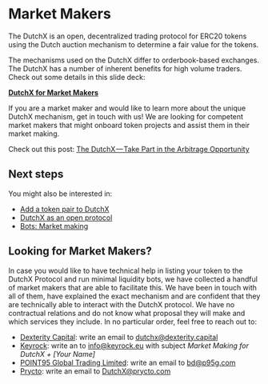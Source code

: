 # Market Makers
The DutchX is an open, decentralized trading protocol for ERC20 tokens using
the Dutch auction mechanism to determine a fair value for the tokens.

The mechanisms used on the DutchX differ to orderbook-based exchanges.
The DutchX has a number of inherent benefits for high volume traders. Check out some details in this slide deck:

<a href="_static/docs/DutchXmarketmakersupdated.pdf" download>**DutchX for Market Makers**</a>

If you are a market maker and would like to learn more about the unique DutchX mechanism, get in touch with us! We are looking for competent market makers that might onboard token projects and assist them in their market making.

Check out this post: [The DutchX — Take Part in the Arbitrage Opportunity](https://blog.gnosis.pm/the-dutchx-take-part-in-the-arbitrage-opportunity-eeacc20ef6f)

## Next steps
You might also be interested in:
  * [Add a token pair to DutchX](./add-token-pair.html)
  * [DutchX as an open protocol](./dutchx-as-an-open-protocol.html)
  * [Bots: Market making](./bots-market-making.html)

## Looking for Market Makers?

In case you would like to have technical help in listing your token to the DutchX Protocol and run minimal liquidity bots, we have collected a handful of market makers that are able to facilitate this.
We have been in touch with all of them, have explained the exact mechanism and are confident that they are technically able to interact with the DutchX protocol. We have no contractual relations and do not know what proposal they will make and which services they include. In no particular order, feel free to reach out to:

  * [Dexterity Capital](https://dexterity.capital/): write an email to dutchx@dexterity.capital
  * [Keyrock](https://keyrock.eu/): write an to info@keyrock.eu with subject *Market Making for DutchX + [Your Name]*
  * [POINT95 Global Trading Limited](http://www.p95g.com/): write an email to bd@p95g.com
  * [Prycto](https://www.prycto.com/): write an email to DutchX@prycto.com
